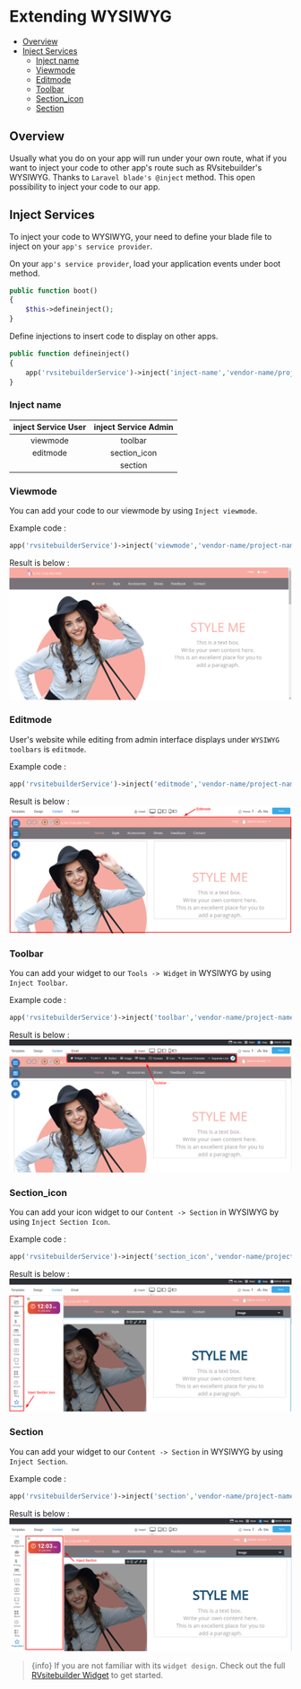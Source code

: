 # Extending WYSIWYG

- [Overview](#overview)
- [Inject Services](#inject-services)
  - [Inject name](#inject-name)
  - [Viewmode](#viewmode)
  - [Editmode](#editmode)
  - [Toolbar](#toolbar)
  - [Section_icon](#section_icon)
  - [Section](#section)

<a name="Overview"></a>

## Overview

Usually what you do on your app will run under your own route, what if you want to inject your code to other app's route such as RVsitebuilder's WYSIWYG. Thanks to `Laravel blade's @inject` method. This open possibility to inject your code to our app.

<a name="Inject-Services"></a>

## Inject Services

To inject your code to WYSIWYG, your need to define your blade file to inject on your `app's service provider`.

On your `app's service provider`, load your application events under boot method.

```php
public function boot()
{
    $this->defineinject();
}
```

Define injections to insert code to display on other apps.

```php
public function defineinject()
{
    app('rvsitebuilderService')->inject('inject-name','vendor-name/project-name::view blade file');
}
```

### Inject name

| inject Service User | inject Service Admin |
| :-----------------: | :------------------: |
|      viewmode       |       toolbar        |
|      editmode       |     section_icon     |
|                     |       section        |


### Viewmode

You can add your code to our viewmode by using `Inject viewmode`.

Example code :

```php
app('rvsitebuilderService')->inject('viewmode','vendor-name/project-name::view blade file');
```

Result is below :
![Viewmode or Mysite](images/inject/mysite.png)

### Editmode
User's website while editing from admin interface displays under `WYSIWYG toolbars` is `editmode`. 

Example code :

```php
app('rvsitebuilderService')->inject('editmode','vendor-name/project-name::view blade file');
```

Result is below :
![Inject to Editmode](images/inject/injecteditmode.png)


### Toolbar

You can add your widget to our `Tools -> Widget` in WYSIWYG by using `Inject Toolbar`.

Example code :

```php
app('rvsitebuilderService')->inject('toolbar','vendor-name/project-name::view blade file');
```

Result is below :
![Inject to Toolbar](images/inject/injecttoolbar.png)


### Section_icon

You can add your icon widget to our `Content -> Section` in WYSIWYG by using `Inject Section Icon`.

Example code :

```php
app('rvsitebuilderService')->inject('section_icon','vendor-name/project-name::view blade file');
```

Result is below :
![Inject Section](images/inject/injectsectionicon.png)

### Section

You can add your widget to our `Content -> Section` in WYSIWYG by using `Inject Section`.

Example code :

```php
app('rvsitebuilderService')->inject('section','vendor-name/project-name::view blade file');
```

Result is below :
![Inject Section](images/inject/injectsection.png)

> {info} If you are not familiar with its `widget design`. Check out the full [RVsitebuilder Widget](rvsitebuilder-widget.md) to get started.
